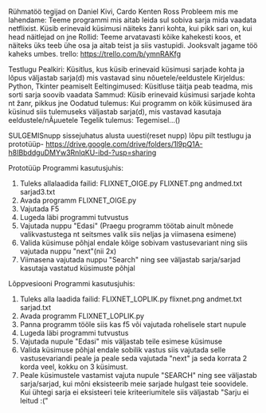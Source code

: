 Rühmatöö tegijad on Daniel Kivi, Cardo Kenten Ross
Probleem mis me lahendame: Teeme programmi mis aitab leida sul sobiva sarja mida vaadata netflixist. Küsib erinevaid küsimusi näiteks žanri kohta, kui pikk sari on, kui head näitlejad on jne
Rollid: Teeme arvatavasti kõike kahekesti koos, et näiteks üks teeb ühe osa ja aitab teist ja siis vastupidi. Jooksvalt jagame töö kaheks umbes. 
trello: https://trello.com/b/ymnRAKfg

Testlugu
Pealkiri: Küsitlus, kus küsib erinevaid küsimusi sarjade kohta ja lõpus väljastab
sarja(d) mis vastavad sinu nõuetele/eeldustele
Kirjeldus: Python, Tkinter peamiselt
Eeltingimused: Küsitluse täitja peab teadma, mis sorti sarja soovib vaadata
Sammud: Küsib erinevaid küsimusi sarjade kohta nt žanr, pikkus jne
Oodatud tulemus: Kui programm on kõik küsimused ära küsinud siis tulemuseks väljastab
sarja(d), mis vastavad kasutaja eeldustele/nÃµuetele
Tegelik tulemus: Tegemisel...()


SULGEMISnupp
sissejuhatus
alusta uuesti(reset nupp)
lõpu pilt
testlugu ja prototüüp- https://drive.google.com/drive/folders/1l9pQ1A-h8IBbddguDMYw3RnlqKU-ibd-?usp=sharing

Prototüüp Programmi kasutusjuhis:
1. Tuleks allalaadida failid:
    FLIXNET_OIGE.py
    FLIXNET.png
    andmed.txt
    sarjad3.txt
2. Avada programm FLIXNET_OIGE.py
3. Vajutada F5
4. Lugeda läbi programmi tutvustus
5. Vajutada nuppu "Edasi"
(Praegu programm töötab ainult mõnede valikvastustega nt seitsmes valik siis neljas ja viimasena esimene)
6. Valida küsimuse põhjal endale kõige sobivam vastusevariant ning siis vajutada nuppu "next"(nii 2x)
7. Viimasena vajutada nuppu "Search" ning see väljastab sarja/sarjad kasutaja vastatud küsimuste põhjal

Lõppvesiooni Programmi kasutusjuhis:
1. Tuleks alla laadida failid:
FLIXNET_LOPLIK.py
flixnet.png
andmet.txt
sarjad.txt
2. Avada programm FLIXNET_LOPLIK.py
3. Panna programm tööle siis kas f5 või vajutada rohelisele start nupule
4. Lugeda läbi programmi tutvustus
5. Vajutada nupule "Edasi" mis väljastab teile esimese küsimuse
6. Valida küsimuse põhjal endale sobilik vastus siis vajutada selle vastusevariandi peale ja peale seda vajutada "next" ja seda korrata 2 korda veel, kokku on 3 küsimust.
7. Peale küsimustele vastamist vajuta nupule "SEARCH" ning see väljastab sarja/sarjad, kui mõni eksisteerib meie sarjade hulgast teie soovidele. Kui ühtegi sarja ei eksisteeri teie kriteeriumitele siis väljastab "Sarju ei leitud :("
